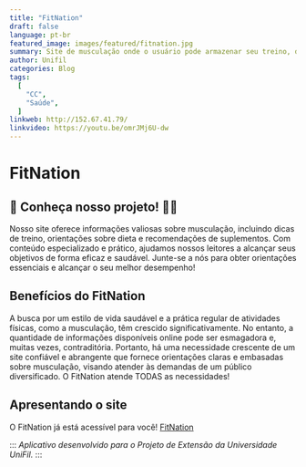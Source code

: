 ```yaml
---
title: "FitNation"
draft: false
language: pt-br
featured_image: images/featured/fitnation.jpg
summary: Site de musculação onde o usuário pode armazenar seu treino, dieta, dados e receber dicas personalizadas sobre os mesmos.
author: Unifil
categories: Blog
tags:
  [
    "CC",
    "Saúde",
  ]
linkweb: http://152.67.41.79/
linkvideo: https://youtu.be/omrJMj6U-dw
---
```


# FitNation

## 💪 Conheça nosso projeto! 🏋️‍♂️

Nosso site oferece informações valiosas sobre musculação, incluindo dicas de treino, orientações sobre dieta e recomendações de suplementos. Com conteúdo especializado e prático, ajudamos nossos leitores a alcançar seus objetivos de forma eficaz e saudável. Junte-se a nós para obter orientações essenciais e alcançar o seu melhor desempenho!

## Benefícios do FitNation

A busca por um estilo de vida saudável e a prática regular de atividades físicas, como a musculação, têm crescido significativamente. No entanto, a quantidade de informações disponíveis online pode ser esmagadora e, muitas vezes, contraditória. Portanto, há uma necessidade crescente de um site confiável e abrangente que fornece orientações claras e embasadas sobre musculação, visando atender às demandas de um público diversificado. O FitNation atende TODAS as necessidades!

## Apresentando o site

O FitNation já está acessível para você!
[FitNation](https://152.67.41.79/)

:::
_Aplicativo desenvolvido para o Projeto de Extensão da Universidade UniFil._
:::
